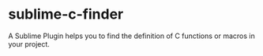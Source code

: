 sublime-c-finder
================

A Sublime Plugin helps you to find the definition of C functions or macros in your project.
